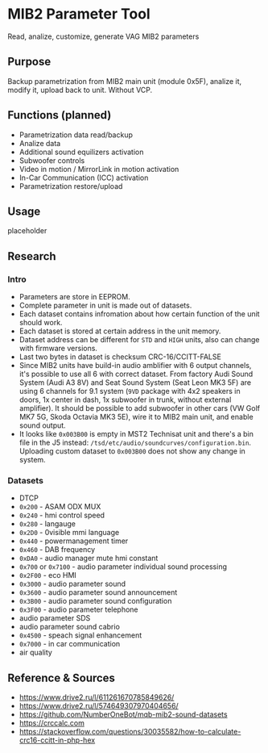 # MIB2 Parameter Tool
Read, analize, customize, generate VAG MIB2 parameters

## Purpose ##
Backup parametrization from MIB2 main unit (module 0x5F), analize it, modify it, upload back to unit. Without VCP.

## Functions (planned) ##
* Parametrization data read/backup
* Analize data
* Additional sound equilizers activation
* Subwoofer controls
* Video in motion / MirrorLink in motion activation
* In-Car Communication (ICC) activation
* Parametrization restore/upload

## Usage ##
placeholder

## Research ##
### Intro ###
* Parameters are store in EEPROM.
* Complete parameter in unit is made out of datasets.
* Each dataset contains infromation about how certain function of the unit should work.
* Each dataset is stored at certain address in the unit memory.
* Dataset address can be different for `STD` and `HIGH` units, also can change with firmware versions.
* Last two bytes in dataset is checksum CRC-16/CCITT-FALSE
* Since MIB2 units have build-in audio amblifier with 6 output channels, it's possible to use all 6 with correct dataset. From factory Audi Sound System (Audi A3 8V) and Seat Sound System (Seat Leon MK3 5F) are using 6 channels for 9.1 system (`9VD` package with 4x2 speakers in doors, 1x center in dash, 1x subwoofer in trunk, without external amplifier). It should be possible to add subwoofer in other cars (VW Golf MK7 5G, Skoda Octavia MK3 5E), wire it to MIB2 main unit, and enable sound output.
* It looks like `0x003B00` is empty in MST2 Technisat unit and there's a bin file in the J5 instead: `/tsd/etc/audio/soundcurves/configuration.bin`. Uploading custom dataset to `0x003B00` does not show any change in system.

### Datasets ###
* DTCP
* `0x200` - ASAM ODX MUX
* `0x240` - hmi control speed
* `0x280` - langauge
* `0x2D0` - 0visible mmi language
* `0x440` - powermanagement timer
* `0x460` - DAB frequency
* `0xDA0` - audio manager mute hmi constant
* `0x700` or `0x7100` - audio parameter individual sound processing
* `0x2F00` - eco HMI
* `0x3000` - audio parameter sound
* `0x3600` - audio parameter sound announcement
* `0x3B00` - audio parameter sound configuration
* `0x3F00` - audio parameter telephone
* audio parameter SDS
* audio parameter sound cabrio
* `0x4500` - speach signal enhancement
* `0x7000` - in car communication
* air quality

## Reference & Sources ##
* https://www.drive2.ru/l/611261670785849626/
* https://www.drive2.ru/l/574649307970404656/
* https://github.com/NumberOneBot/mqb-mib2-sound-datasets
* https://crccalc.com
* https://stackoverflow.com/questions/30035582/how-to-calculate-crc16-ccitt-in-php-hex
